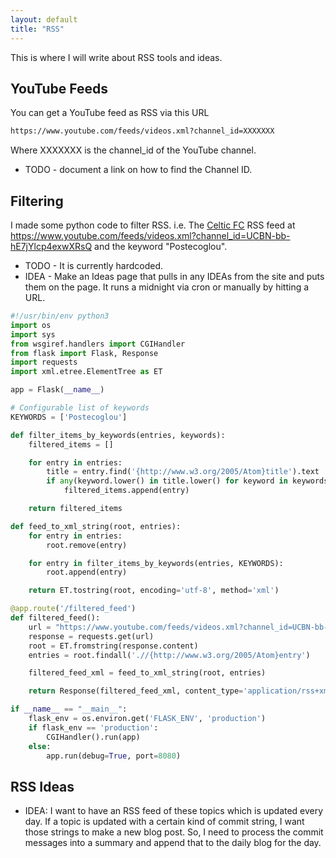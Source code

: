 ```yaml
---
layout: default
title: "RSS"
---
```


This is where I will write about RSS tools and ideas.

## YouTube Feeds

You can get a YouTube feed as RSS via this URL

```html
https://www.youtube.com/feeds/videos.xml?channel_id=XXXXXXX
```
Where XXXXXXX is the channel_id of the YouTube channel.
* TODO - document a link on how to find the Channel ID.

## Filtering

I made some python code to filter RSS. i.e. The [Celtic FC](https://www.youtube.com/@CelticFC) RSS feed at https://www.youtube.com/feeds/videos.xml?channel_id=UCBN-bb-hE7jYlcp4exwXRsQ and the keyword "Postecoglou".

* TODO - It is currently hardcoded.
* IDEA - Make an Ideas page that pulls in any IDEAs from the site and puts them on the page. It runs a midnight via cron or manually by hitting a URL.

```python
#!/usr/bin/env python3
import os
import sys
from wsgiref.handlers import CGIHandler
from flask import Flask, Response
import requests
import xml.etree.ElementTree as ET

app = Flask(__name__)

# Configurable list of keywords
KEYWORDS = ['Postecoglou']

def filter_items_by_keywords(entries, keywords):
    filtered_items = []

    for entry in entries:
        title = entry.find('{http://www.w3.org/2005/Atom}title').text
        if any(keyword.lower() in title.lower() for keyword in keywords):
            filtered_items.append(entry)

    return filtered_items

def feed_to_xml_string(root, entries):
    for entry in entries:
        root.remove(entry)

    for entry in filter_items_by_keywords(entries, KEYWORDS):
        root.append(entry)

    return ET.tostring(root, encoding='utf-8', method='xml')

@app.route('/filtered_feed')
def filtered_feed():
    url = "https://www.youtube.com/feeds/videos.xml?channel_id=UCBN-bb-hE7jYlcp4exwXRsQ"
    response = requests.get(url)
    root = ET.fromstring(response.content)
    entries = root.findall('.//{http://www.w3.org/2005/Atom}entry')

    filtered_feed_xml = feed_to_xml_string(root, entries)

    return Response(filtered_feed_xml, content_type='application/rss+xml')

if __name__ == "__main__":
    flask_env = os.environ.get('FLASK_ENV', 'production')
    if flask_env == 'production':
        CGIHandler().run(app)
    else:
        app.run(debug=True, port=8080)
```
## RSS Ideas
* IDEA: I want to have an RSS feed of these topics which is updated every day. If a topic is updated with a certain kind of commit string, I want those strings to make a new blog post. So, I need to process the commit messages into a summary and append that to the daily blog for the day.
